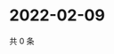 # 2022-02-09

共 0 条

<!-- BEGIN WEIBO -->
<!-- 最后更新时间 Wed Feb 09 2022 00:13:00 GMT+0800 (China Standard Time) -->

<!-- END WEIBO -->
